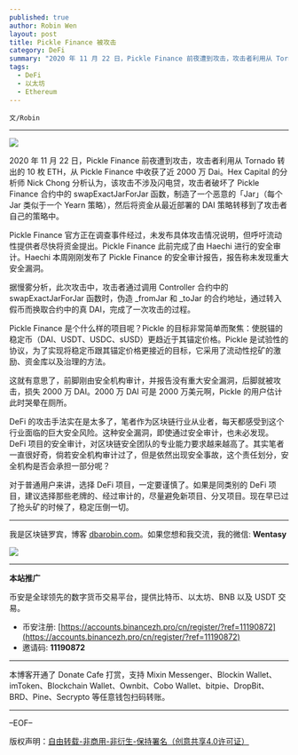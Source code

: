 ```yaml
---
published: true
author: Robin Wen
layout: post
title: Pickle Finance 被攻击
category: DeFi
summary: "2020 年 11 月 22 日，Pickle Finance 前夜遭到攻击，攻击者利用从 Tornado 转出的 10 枚 ETH，从 Pickle Finance 中收获了近 2000 万 Dai。Hex Capital 的分析师 Nick Chong 分析认为，该攻击不涉及闪电贷，攻击者破坏了 Pickle Finance 合约中的 swapExactJarForJar 函数，制造了一个恶意的「Jar」（每个 Jar 类似于一个 Yearn 策略），然后将资金从最近部署的 DAI 策略转移到了攻击者自己的策略中。对于普通用户来讲，选择 DeFi 项目，一定要谨慎了。如果是同类别的 DeFi 项目，建议选择那些老牌的、经过审计的，尽量避免新项目、分叉项目。现在早已过了抢头矿的时候了，稳定压倒一切。"
tags:
  - DeFi
  - 以太坊
  - Ethereum
---
```


`文/Robin`

***

![](https://cdn.dbarobin.com/4rbgh2x.png)

2020 年 11 月 22 日，Pickle Finance 前夜遭到攻击，攻击者利用从 Tornado 转出的 10 枚 ETH，从 Pickle Finance 中收获了近 2000 万 Dai。Hex Capital 的分析师 Nick Chong 分析认为，该攻击不涉及闪电贷，攻击者破坏了 Pickle Finance 合约中的 swapExactJarForJar 函数，制造了一个恶意的「Jar」（每个 Jar 类似于一个 Yearn 策略），然后将资金从最近部署的 DAI 策略转移到了攻击者自己的策略中。

Pickle Finance 官方正在调查事件经过，未发布具体攻击情况说明，但呼吁流动性提供者尽快将资金提出。Pickle Finance 此前完成了由 Haechi 进行的安全审计。Haechi 本周刚刚发布了 Pickle Finance 的安全审计报告，报告称未发现重大安全漏洞。

据慢雾分析，此次攻击中，攻击者通过调用 Controller 合约中的 swapExactJarForJar 函数时，伪造  _fromJar 和 _toJar 的合约地址，通过转入假币而换取合约中的真 DAI，完成了一次攻击的过程。

Pickle Finance 是个什么样的项目呢？Pickle 的目标非常简单而聚焦：使脱锚的稳定币（DAI、USDT、USDC、sUSD）更趋近于其锚定价格。Pickle 是试验性的协议，为了实现将稳定币跟其锚定价格更接近的目标，它采用了流动性挖矿的激励、资金库以及治理的方法。

这就有意思了，前脚刚由安全机构审计，并报告没有重大安全漏洞，后脚就被攻击，损失 2000 万 DAI。2000 万 DAI 可是 2000 万美元啊，Pickle 的用户估计此时哭晕在厕所。

DeFi 的攻击手法实在是太多了，笔者作为区块链行业从业者，每天都感受到这个行业面临的巨大安全风险。这种安全漏洞，即使通过安全审计，也未必发现。DeFi 项目的安全审计，对区块链安全团队的专业能力要求越来越高了。其实笔者一直很好奇，倘若安全机构审计过了，但是依然出现安全事故，这个责任划分，安全机构是否会承担一部分呢？

对于普通用户来讲，选择 DeFi 项目，一定要谨慎了。如果是同类别的 DeFi 项目，建议选择那些老牌的、经过审计的，尽量避免新项目、分叉项目。现在早已过了抢头矿的时候了，稳定压倒一切。

***

我是区块链罗宾，博客 [dbarobin.com](https://dbarobin.com/)。如果您想和我交流，我的微信: **Wentasy**

![](https://cdn.dbarobin.com/v4yywe2.png)

***

**本站推广**

币安是全球领先的数字货币交易平台，提供比特币、以太坊、BNB 以及 USDT 交易。

* 币安注册: [https://accounts.binancezh.pro/cn/register/?ref=11190872](https://accounts.binancezh.pro/cn/register/?ref=11190872)
* 邀请码: **11190872**

***

本博客开通了 Donate Cafe 打赏，支持 Mixin Messenger、Blockin Wallet、imToken、Blockchain Wallet、Ownbit、Cobo Wallet、bitpie、DropBit、BRD、Pine、Secrypto 等任意钱包扫码转账。

<center>
    <div class="--donate-button"
         data-button-id="f8b9df0d-af9a-460d-8258-d3f435445075"
    ></div>
</center>

***

–EOF–

版权声明：[自由转载-非商用-非衍生-保持署名（创意共享4.0许可证）](http://creativecommons.org/licenses/by-nc-nd/4.0/deed.zh)